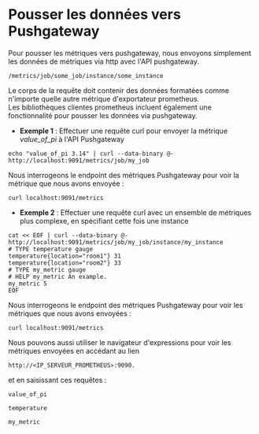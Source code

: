 # Pousser les données vers Pushgateway
Pour pousser les métriques vers pushgateway, nous envoyons simplement les données de métriques via http avec l'API pushgateway.

```
/metrics/job/some_job/instance/some_instance
```

Le corps de la requête doit contenir des données formatées comme n'importe quelle autre métrique d'exportateur prometheus.
<br>
Les bibliothèques clientes prometheus incluent également une fonctionnalité pour pousser les données via pushgateway.
<br>
- **Exemple 1** : Effectuer une requête curl pour envoyer la métrique *value_of_pi* à l'API Pushgateway

```
echo "value_of_pi 3.14" | curl --data-binary @- http://localhost:9091/metrics/job/my_job
```

Nous interrogeons le endpoint des métriques Pushgateway pour voir la métrique que nous avons envoyée :
```
curl localhost:9091/metrics
```

- **Exemple 2** : Effectuer une requête curl avec un ensemble de métriques plus complexe, en spécifiant cette fois une instance

```
cat << EOF | curl --data-binary @- http://localhost:9091/metrics/job/my_job/instance/my_instance
# TYPE temperature gauge
temperature{location="room1"} 31
temperature{location="room2"} 33
# TYPE my_metric gauge
# HELP my_metric An example.
my_metric 5
EOF
```

Nous interrogeons le endpoint des métriques Pushgateway pour voir les métriques que nous avons envoyées :
```
curl localhost:9091/metrics
```

Nous pouvons aussi utiliser le navigateur d'expressions pour voir les métriques envoyées en accédant au lien
```
http://<IP_SERVEUR_PROMETHEUS>:9090.
```

et en saisissant ces requêtes :
```
value_of_pi
```

```
temperature
```

```
my_metric
```